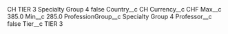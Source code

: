 <?xml version="1.0" encoding="UTF-8"?>
<CustomMetadata xmlns="http://soap.sforce.com/2006/04/metadata" xmlns:xsi="http://www.w3.org/2001/XMLSchema-instance" xmlns:xsd="http://www.w3.org/2001/XMLSchema">
    <label>CH TIER 3 Specialty Group 4</label>
    <protected>false</protected>
    <values>
        <field>Country__c</field>
        <value xsi:type="xsd:string">CH</value>
    </values>
    <values>
        <field>Currency__c</field>
        <value xsi:type="xsd:string">CHF</value>
    </values>
    <values>
        <field>Max__c</field>
        <value xsi:type="xsd:double">385.0</value>
    </values>
    <values>
        <field>Min__c</field>
        <value xsi:type="xsd:double">285.0</value>
    </values>
    <values>
        <field>ProfessionGroup__c</field>
        <value xsi:type="xsd:string">Specialty Group 4</value>
    </values>
    <values>
        <field>Professor__c</field>
        <value xsi:type="xsd:boolean">false</value>
    </values>
    <values>
        <field>Tier__c</field>
        <value xsi:type="xsd:string">TIER 3</value>
    </values>
</CustomMetadata>

